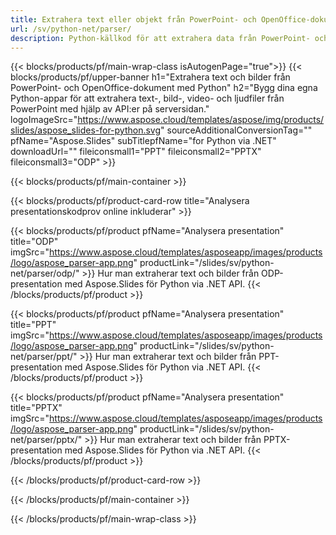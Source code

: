 ```yaml
---
title: Extrahera text eller objekt från PowerPoint- och OpenOffice-dokument med Python
url: /sv/python-net/parser/
description: Python-källkod för att extrahera data från PowerPoint- och OpenOffice-presentationer.
---
```


{{< blocks/products/pf/main-wrap-class isAutogenPage="true">}}
{{< blocks/products/pf/upper-banner h1="Extrahera text och bilder från PowerPoint- och OpenOffice-dokument med Python" h2="Bygg dina egna Python-appar för att extrahera text-, bild-, video- och ljudfiler från PowerPoint med hjälp av API:er på serversidan." logoImageSrc="https://www.aspose.cloud/templates/aspose/img/products/slides/aspose_slides-for-python.svg" sourceAdditionalConversionTag="" pfName="Aspose.Slides" subTitlepfName="for Python via .NET" downloadUrl="" fileiconsmall1="PPT" fileiconsmall2="PPTX" fileiconsmall3="ODP" >}}

{{< blocks/products/pf/main-container >}}

{{< blocks/products/pf/product-card-row title="Analysera presentationskodprov online inkluderar" >}}

{{< blocks/products/pf/product pfName="Analysera presentation" title="ODP" imgSrc="https://www.aspose.cloud/templates/asposeapp/images/products/logo/aspose_parser-app.png" productLink="/slides/sv/python-net/parser/odp/" >}}
Hur man extraherar text och bilder från ODP-presentation med Aspose.Slides för Python via .NET API.
{{< /blocks/products/pf/product >}}

{{< blocks/products/pf/product pfName="Analysera presentation" title="PPT" imgSrc="https://www.aspose.cloud/templates/asposeapp/images/products/logo/aspose_parser-app.png" productLink="/slides/sv/python-net/parser/ppt/" >}}
Hur man extraherar text och bilder från PPT-presentation med Aspose.Slides för Python via .NET API.
{{< /blocks/products/pf/product >}}

{{< blocks/products/pf/product pfName="Analysera presentation" title="PPTX" imgSrc="https://www.aspose.cloud/templates/asposeapp/images/products/logo/aspose_parser-app.png" productLink="/slides/sv/python-net/parser/pptx/" >}}
Hur man extraherar text och bilder från PPTX-presentation med Aspose.Slides för Python via .NET API.
{{< /blocks/products/pf/product >}}



{{< /blocks/products/pf/product-card-row >}}

{{< /blocks/products/pf/main-container >}}
    
{{< /blocks/products/pf/main-wrap-class >}}